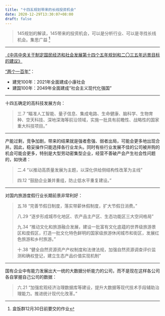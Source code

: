 ```yaml
---
title: "十四五规划带来的长线投资机会"
date: 2020-12-29T13:30:07+08:00
draft: false
---
```

> 145规划的解读，145带来的投资机会，可以是分析行业、可以是寻找长线机会。集思广益 [^1]

---

[《中共中央关于制定国民经济和社会发展第十四个五年规划和二〇三五年远景目标的建议》](http://www.gov.cn/zhengce/2020-11/03/content_5556991.htm)

[“两个一百年”](https://zh.wikipedia.org/wiki/%E5%85%A9%E5%80%8B%E4%B8%80%E7%99%BE%E5%B9%B4)：

- 建党100年：2021年全面建成小康社会
- 建国100年：2049年全面建成“社会主义现代化强国”

---

十四五确定的高科技发展方向：
> 三.7 “瞄准人工智能、量子信息、集成电路、生命健康、脑科学、生物育种、空天科技、深地深海等前沿领域，实施一批具有前瞻性、战略性的国家重大科技项目。”

---

产能过剩，竞争加剧，带来的结果就是强者愈强、弱者出局，可能会更多地出现合并。因此，稳妥操作只能选择各行业龙头。同时有些行业发展不佳的公司被并购的机会可能会更多，特别是大型劳动密集型企业，经营不善破产会产生社会性问题的，如快递：
>二.4 “以推动高质量发展为主题，以深化供给侧结构性改革为主线” 
>
>四.12 “鼓励企业兼并重组，防止低水平重复建设。”

---

对国内旅游度假行业长期前景非常利好：
> 五.18 “完善节假日制度，落实带薪休假制度，扩大节假日消费。”
>
> 八.29 “逐步形成城市化地区、农产品主产区、生态功能区三大空间格局”
> 
> 九.34 “推动文化和旅游融合发展，建设一批富有文化底蕴的世界级旅游景区和度假区，打造一批文化特色鲜明的国家级旅游休闲城市和街区，发展红色旅游和乡村旅游。”
> 
> 十.38 “健全自然资源资产产权制度和法律法规，加强自然资源调查评价监测和确权登记，建立生态产品价值实现机制”

---

国有企业中有能力发展出大一统的大数据分析能力的公司，而不是现在这样各公司各自掌握自己公司的数据：
> 六.21 “加强宏观经济治理数据库等建设，提升大数据等现代技术手段辅助治理能力。推进统计现代化改革。”


[^1]: 盒饭群12月30日前要交的作业